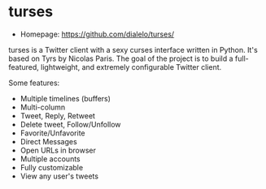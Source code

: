 # turses

* Homepage: https://github.com/dialelo/turses/

turses is a Twitter client with a sexy curses interface
 written in Python. It's based on Tyrs by Nicolas Paris.
 The goal of the project is to build a full-featured,
 lightweight, and  extremely configurable Twitter client.

 Some features:
  - Multiple timelines (buffers)
  - Multi-column
  - Tweet, Reply, Retweet
  - Delete tweet, Follow/Unfollow
  - Favorite/Unfavorite
  - Direct Messages
  - Open URLs in browser
  - Multiple accounts
  - Fully customizable
  - View any user's tweets

